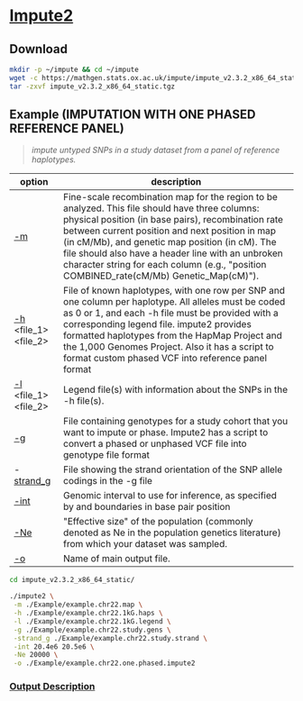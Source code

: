 # [Impute2](https://mathgen.stats.ox.ac.uk/impute/impute_v2.html)


## Download

```bash
mkdir -p ~/impute && cd ~/impute
wget -c https://mathgen.stats.ox.ac.uk/impute/impute_v2.3.2_x86_64_static.tgz
tar -zxvf impute_v2.3.2_x86_64_static.tgz
```


## Example (IMPUTATION WITH ONE PHASED REFERENCE PANEL)

> *impute untyped SNPs in a study dataset from a panel of reference haplotypes.*

| option                | description                                                                                                                            | 
|-----------------------|----------------------------------------------------------------------------------------------------------------------------------------| 
| [-m](https://mathgen.stats.ox.ac.uk/impute/impute_v2.html#-m) <file>             | Fine-scale recombination map for the region to be analyzed. This file should have three columns: physical position (in base pairs), recombination rate between current position and next position in map (in cM/Mb), and genetic map position (in cM). The file should also have a header line with an unbroken character string for each column (e.g., "position COMBINED_rate(cM/Mb) Genetic_Map(cM)").       | 
| [-h](https://mathgen.stats.ox.ac.uk/impute/impute_v2.html#-h)  <file_1>  <file_2>  | File of known haplotypes, with one row per SNP and one column per haplotype. All alleles must be coded as 0 or 1, and each -h file must be provided with a corresponding legend file. impute2 provides formatted haplotypes from the HapMap Project and the 1,000 Genomes Project. Also it has a script to format custom phased VCF into reference panel format                      | 
| [-l](https://mathgen.stats.ox.ac.uk/impute/impute_v2.html#-l) <file_1> <file_2>  | Legend file(s) with information about the SNPs in the -h file(s).                                                                      | 
| [-g](https://mathgen.stats.ox.ac.uk/impute/impute_v2.html#-g) <file>             | File containing genotypes for a study cohort that you want to impute or phase. Impute2 has a script to convert a phased or unphased VCF file into genotype file format                                                        | 
| -[strand_g](https://mathgen.stats.ox.ac.uk/impute/impute_v2.html#-strand_g) <file>      | File showing the strand orientation of the SNP allele codings in the -g file                                                           | 
| [-int](https://mathgen.stats.ox.ac.uk/impute/impute_v2.html#-int) <lower> <upper>  | Genomic interval to use for inference, as specified by <lower> and <upper> boundaries in base pair position                            | 
| [-Ne](https://mathgen.stats.ox.ac.uk/impute/impute_v2.html#-ne) <int>             | "Effective size" of the population (commonly denoted as Ne in the population genetics literature) from which your dataset was sampled. | 
| [-o](https://mathgen.stats.ox.ac.uk/impute/impute_v2.html#-o)                    | Name of main output file.                                                                                                              | 



```bash
cd impute_v2.3.2_x86_64_static/

./impute2 \
 -m ./Example/example.chr22.map \
 -h ./Example/example.chr22.1kG.haps \
 -l ./Example/example.chr22.1kG.legend \
 -g ./Example/example.chr22.study.gens \
 -strand_g ./Example/example.chr22.study.strand \
 -int 20.4e6 20.5e6 \
 -Ne 20000 \
 -o ./Example/example.chr22.one.phased.impute2
```


### [Output Description](http://mathgen.stats.ox.ac.uk/impute/concordance_table_description.html)
